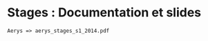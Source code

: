 Stages : Documentation et slides
=================================

	Aerys => aerys_stages_s1_2014.pdf
